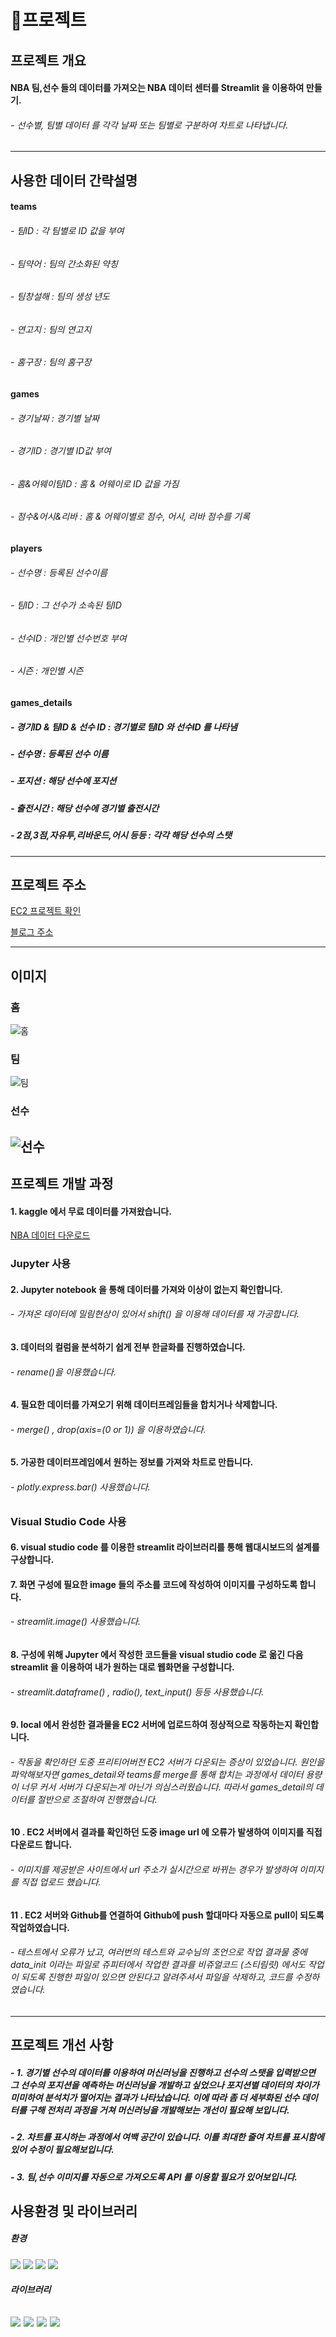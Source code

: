 # 🏀프로젝트

## 프로젝트 개요
#### NBA 팀,선수 들의 데이터를 가져오는 NBA 데이터 센터를 Streamlit 을 이용하여 만들기.
###### - 선수별, 팀별 데이터 를 각각 날짜 또는 팀별로 구분하여 차트로 나타냅니다.
---

## 사용한 데이터 간략설명
#### teams
###### - 팀ID : 각 팀별로 ID 값을 부여
###### - 팀약어 : 팀의 간소화된 약칭
###### - 팀창설해 : 팀의 생성 년도
###### - 연고지 : 팀의 연고지
###### - 홈구장 : 팀의 홈구장

#### games
###### - 경기날짜 : 경기별 날짜 
###### - 경기ID : 경기별 ID값 부여
###### - 홈&어웨이팀ID : 홈 & 어웨이로 ID 값을 가짐
###### - 점수&어시&리바 : 홈 & 어웨이별로 점수, 어시, 리바 점수를 기록

#### players
###### - 선수명 : 등록된 선수이름
###### - 팀ID : 그 선수가 소속된 팀ID
###### - 선수ID : 개인별 선수번호 부여
###### - 시즌 : 개인별 시즌

#### games_details
##### - 경기ID & 팀ID & 선수 ID : 경기별로 팀ID 와 선수ID 를 나타냄
##### - 선수명 : 등록된 선수 이름
##### - 포지션 : 해당 선수에 포지션
##### - 출전시간 : 해당 선수에 경기별 출전시간
##### - 2점,3점,자유투,리바운드,어시 등등 : 각각 해당 선수의 스탯 

---

## 프로젝트 주소
[EC2 프로젝트 확인](http://ec2-3-39-251-194.ap-northeast-2.compute.amazonaws.com:8501/)

[블로그 주소](https://mokokodevelop.tistory.com/category/%EA%B0%9C%EB%B0%9C/%ED%94%84%EB%A1%9C%EC%A0%9D%ED%8A%B8)

---

## 이미지
### 홈
![홈](https://user-images.githubusercontent.com/120348508/209293802-549d9510-526b-42ce-ac87-2c751abc28b2.PNG)

### 팀
![팀](https://user-images.githubusercontent.com/120348508/209293953-43b2a626-f23e-4ac4-bcde-4811fb6e135b.PNG)

### 선수
![선수](https://user-images.githubusercontent.com/120348508/209294019-f85f504d-7651-4404-9ca7-86b962dc1c55.PNG)
---

## 프로젝트 개발 과정
#### 1. kaggle 에서 무료 데이터를 가져왔습니다.
[NBA 데이터 다운로드](https://www.kaggle.com/datasets/nathanlauga/nba-games?resource=download&select=teams.csv)

### Jupyter 사용

#### 2. Jupyter notebook 을 통해 데이터를 가져와 이상이 없는지 확인합니다.
###### - 가져온 데이터에 밀림현상이 있어서 shift() 을 이용해 데이터를 재 가공합니다.

#### 3. 데이터의 컬럼을 분석하기 쉽게 전부 한글화를 진행하였습니다.
###### - rename()을 이용했습니다.

#### 4. 필요한 데이터를 가져오기 위해 데이터프레임들을 합치거나 삭제합니다.
###### - merge() , drop(axis=(0 or 1)) 을 이용하였습니다.

#### 5. 가공한 데이터프레임에서 원하는 정보를 가져와 차트로 만듭니다.
###### - plotly.express.bar() 사용했습니다.

### Visual Studio Code 사용

#### 6. visual studio code 를 이용한 streamlit 라이브러리를 통해 웹대시보드의 설계를 구상합니다.

#### 7. 화면 구성에 필요한 image 들의 주소를 코드에 작성하여 이미지를 구성하도록 합니다.
###### - streamlit.image() 사용했습니다.

#### 8. 구성에 위해 Jupyter 에서 작성한 코드들을 visual studio code 로 옮긴 다음 streamlit 을 이용하여 내가 원하는 대로 웹화면을 구성합니다.
###### - streamlit.dataframe() , radio(), text_input() 등등 사용했습니다.

#### 9. local 에서 완성한 결과물을 EC2 서버에 업로드하여 정상적으로 작동하는지 확인합니다.
###### - 작동을 확인하던 도중 프리티어버전 EC2 서버가 다운되는 증상이 있었습니다. 원인을 파악해보자면 games_detail와 teams를 merge를 통해 합치는 과정에서 데이터 용량이 너무 커서 서버가 다운되는게 아닌가 의심스러웠습니다. 따라서 games_detail의 데이터를 절반으로 조절하여 진행했습니다.

#### 10 . EC2 서버에서 결과를 확인하던 도중 image url 에 오류가 발생하여 이미지를 직접 다운로드 합니다.
###### - 이미지를 제공받은 사이트에서 url 주소가 실시간으로 바뀌는 경우가 발생하여 이미지를 직접 업로드 했습니다.

#### 11 . EC2 서버와 Github를 연결하여 Github에 push 할대마다 자동으로 pull이 되도록 작업하였습니다.
###### - 테스트에서 오류가 났고, 여러번의 테스트와 교수님의 조언으로 작업 결과물 중에 data_init 이라는 파일로 쥬피터에서 작업한 결과를 비쥬얼코드 (스티림릿) 에서도 작업이 되도록 진행한 파일이 있으면 안된다고 알려주셔서 파일을 삭제하고, 코드를 수정하였습니다. 
---

## 프로젝트 개선 사항
##### - 1. 경기별 선수의 데이터를 이용하여 머신러닝을 진행하고 선수의 스탯을 입력받으면 그 선수의 포지션을 예측하는 머신러닝을 개발하고 싶었으나 포지션별 데이터의 차이가 미미하여 분석치가 떨어지는 결과가 나타났습니다. 이에 따라 좀 더 세부화된 선수 데이터를 구해 전처리 과정을 거쳐 머신러닝을 개발해보는 개선이 필요해 보입니다.

##### - 2. 차트를 표시하는 과정에서 여백 공간이 있습니다. 이를 최대한 줄여 차트를 표시함에 있어 수정이 필요해보입니다.

##### - 3. 팀,선수 이미지를 자동으로 가져오도록 API 를 이용할 필요가 있어보입니다.

## 사용환경 및 라이브러리
##### 환경
<img src="https://img.shields.io/badge/Windows-0078D6?style=for-the-badge&logo=Windows&logoColor=white"> <img src="https://img.shields.io/badge/Amazon EC2-FF9900.svg?style=for-the-badge&logo=Amazon EC2&logoColor=white"/> <img src="https://img.shields.io/badge/Python-3776AB.svg?style=for-the-badge&logo=Python&logoColor=white"/> <img src="https://img.shields.io/badge/Jupyter-F37626.svg?style=for-the-badge&logo=Jupyter&logoColor=white"/> 

##### 라이브러리
<img src="https://img.shields.io/badge/Streamlit-FF4B4B.svg?style=for-the-badge&logo=Streamlit&logoColor=white"/> <img src="https://img.shields.io/badge/pandas-150458.svg?style=for-the-badge&logo=pandas&logoColor=white"/> <img src="https://img.shields.io/badge/Plotly-3F4F75.svg?style=for-the-badge&logo=Plotly&logoColor=white"/> <img src="https://img.shields.io/badge/NumPy-013243.svg?style=for-the-badge&logo=NumPy&logoColor=white"/>
---




